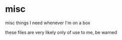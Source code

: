# misc
misc things I need whenever I'm on a box

these files are very likely only of use to me, be warned
